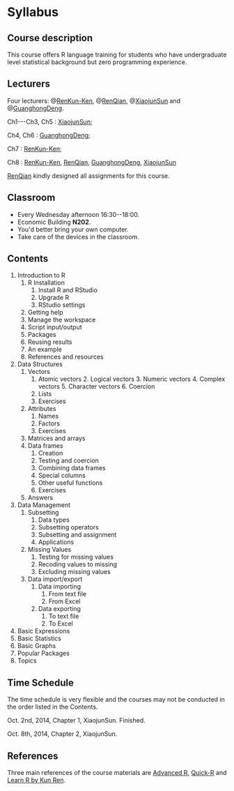 # Syllabus

## Course description

This course offers R language training for students who have undergraduate level statistical background but zero programming experience.

## Lecturers

Four lecturers: @[RenKun-Ken][], @[RenQian][], @[XiaojunSun][] and @[GuanghongDeng][].

Ch1---Ch3, Ch5 : [XiaojunSun][];

Ch4, Ch6 : [GuanghongDeng][];

Ch7 : [RenKun-Ken][];

Ch8 : [RenKun-Ken][], [RenQian][], [GuanghongDeng][], [XiaojunSun][]

[RenQian][] kindly designed all assignments for this course.

## Classroom

- Every Wednesday afternoon 16:30--18:00.
- Economic Building **N202**.
- You'd better bring your own computer.
- Take care of the devices in the classroom.

## Contents

1. Introduction to R
	1. R Installation
		1. Install R and RStudio
		2. Upgrade R
		3. RStudio settings
	2. Getting help
	3. Manage the workspace
	4. Script input/output
	5. Packages
	6. Reusing results
	7. An example
    8. References and resources
2. Data Structures
	1. Vectors
		1. Atomic vectors
			2. Logical vectors
			3. Numeric vectors
			4. Complex vectors
			5. Character vectors
			6. Coercion
		2. Lists
		3. Exercises
	2. Attributes
		1. Names
		2. Factors
		3. Exercises
	3. Matrices and arrays
	4. Data frames
		1. Creation
		2. Testing and coercion
		3. Combining data frames
		4. Special columns
		6. Other useful functions
		7. Exercises
	5. Answers
3. Data Management
	1. Subsetting
		1. Data types
		2. Subsetting operators
		3. Subsetting and assignment
		4. Applications
	2. Missing Values
		1. Testing for missing values
		2. Recoding values to missing
		3. Excluding missing values
	3. Data import/export
		1. Data importing
			1. From text file
			2. From Excel
		2. Data exporting
			1. To text file
			2. To Excel
4. Basic Expressions
5. Basic Statistics
6. Basic Graphs
7. Popular Packages
8. Topics

## Time Schedule

The time schedule is very flexible and the courses may not be conducted in the order listed in the Contents.

Oct. 2nd, 2014, Chapter 1, XiaojunSun. Finished.

Oct. 8th, 2014, Chapter 2, XiaojunSun.


## References

Three main references of the course materials are [Advanced R](http://adv-r.had.co.nz/), [Quick-R](http://www.statmethods.net/) and [Learn R by Kun Ren](http://renkun.me/learnR/).



[RenKun-Ken]: https://github.com/renkun-ken
[RenQian]: https://github.com/renqian
[XiaojunSun]: https://github.com/XiaojunSun
[GuanghongDeng]: https://github.com/MiltonDeng
